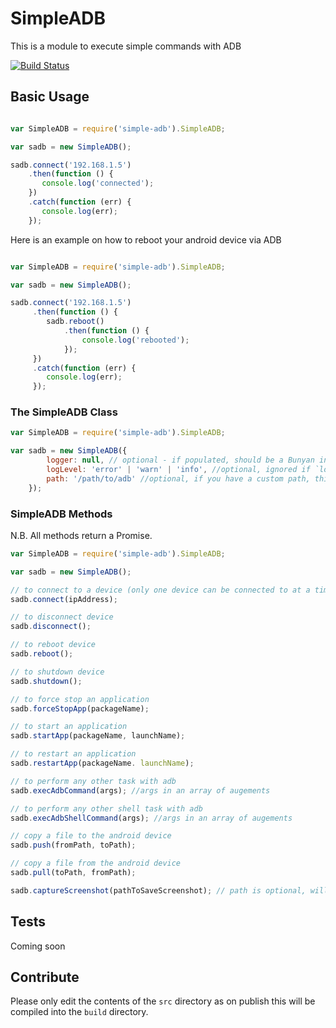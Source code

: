 # SimpleADB

This is a module to execute simple commands with ADB

[![Build Status](https://travis-ci.org/irvingswiftj/SimpleADB.svg?branch=master)](https://travis-ci.org/irvingswiftj/SimpleADB)

## Basic Usage

```js

var SimpleADB = require('simple-adb').SimpleADB;

var sadb = new SimpleADB();

sadb.connect('192.168.1.5')
    .then(function () {
       console.log('connected');
    })
    .catch(function (err) {
       console.log(err);
    });

```

Here is an example on how to reboot your android device via ADB

```js

var SimpleADB = require('simple-adb').SimpleADB;

var sadb = new SimpleADB();

sadb.connect('192.168.1.5')
     .then(function () {
        sadb.reboot()
            .then(function () {
                console.log('rebooted');
            });
     })
     .catch(function (err) {
        console.log(err);
     });


```
### The SimpleADB Class

```js
var SimpleADB = require('simple-adb').SimpleADB;

var sadb = new SimpleADB({
        logger: null, // optional - if populated, should be a Bunyan instance.
        logLevel: 'error' | 'warn' | 'info', //optional, ignored if `logger` is populated
        path: '/path/to/adb' //optional, if you have a custom path, this may be required
    });
```

### SimpleADB Methods

N.B. All methods return a Promise.

```js
var SimpleADB = require('simple-adb').SimpleADB;

var sadb = new SimpleADB();

// to connect to a device (only one device can be connected to at a time)
sadb.connect(ipAddress);

// to disconnect device
sadb.disconnect();

// to reboot device
sadb.reboot();

// to shutdown device
sadb.shutdown();

// to force stop an application
sadb.forceStopApp(packageName);

// to start an application
sadb.startApp(packageName, launchName);

// to restart an application
sadb.restartApp(packageName. launchName);

// to perform any other task with adb
sadb.execAdbCommand(args); //args in an array of augements

// to perform any other shell task with adb
sadb.execAdbShellCommand(args); //args in an array of augements

// copy a file to the android device
sadb.push(fromPath, toPath);

// copy a file from the android device
sadb.pull(toPath, fromPath);

sadb.captureScreenshot(pathToSaveScreenshot); // path is optional, will store to home directory if no path given
```

## Tests

Coming soon

## Contribute
Please only edit the contents of the `src` directory as on publish this will be compiled into the `build` directory.

